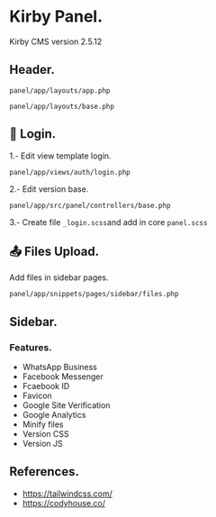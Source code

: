 # Kirby Panel.
Kirby CMS version 2.5.12

## Header.
```
panel/app/layouts/app.php
```

```
panel/app/layouts/base.php
```

## 🔐 Login.
1.- Edit view template login.
```
panel/app/views/auth/login.php
```

2.- Edit version base.
```
panel/app/src/panel/controllers/base.php
```

3.- Create file `_login.scss`and add in core `panel.scss`

## 📤 Files Upload.
Add files in sidebar pages.
```
panel/app/snippets/pages/sidebar/files.php
```

## Sidebar.

### Features.
- WhatsApp Business
- Facebook Messenger
- Fcaebook ID
- Favicon
- Google Site Verification
- Google Analytics
- Minify files
- Version CSS
- Version JS

## References.
* https://tailwindcss.com/
* https://codyhouse.co/
